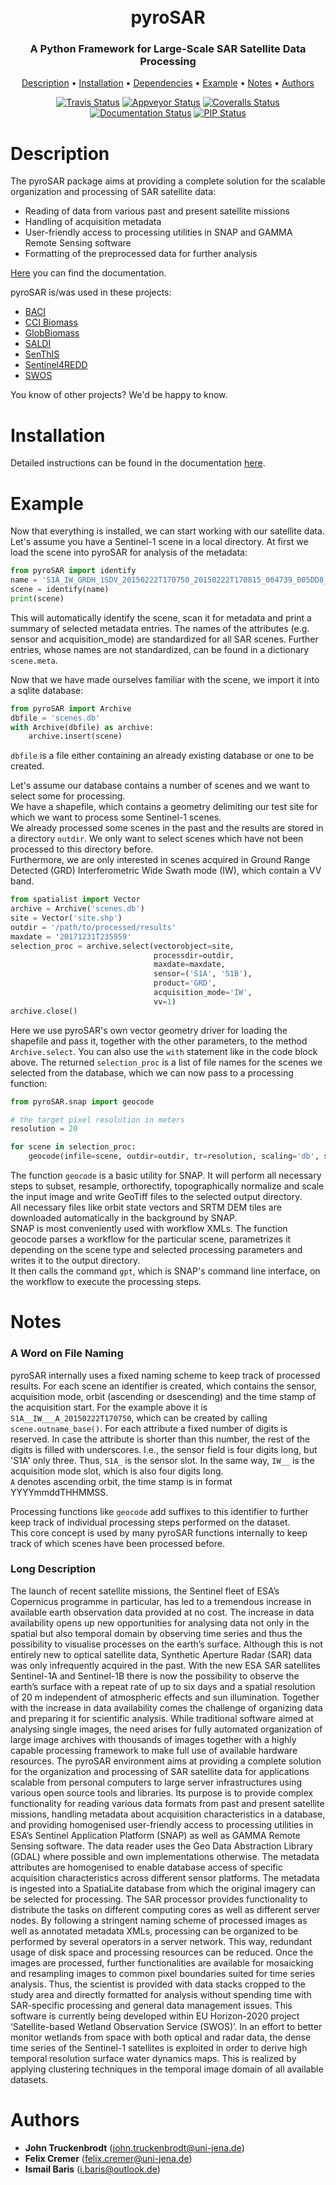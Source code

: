 <h1 align="center">
  <br>
  <a>pyroSAR</a>
</h1>
<h3 align="center">A Python Framework for Large-Scale SAR Satellite Data Processing</h3>

<p align="center">
  <a href="#description">Description</a> •
  <a href="#installation">Installation</a> •
  <a href="#dependencies">Dependencies</a> •
  <a href="#example">Example</a> •
  <a href="#notes">Notes</a> •
  <a href="#authors">Authors</a>
</p>

<p align="center">
  <a href="https://www.travis-ci.org/johntruckenbrodt/pyroSAR"><img src="https://www.travis-ci.org/johntruckenbrodt/pyroSAR.svg?branch=master", alt="Travis Status"></a>
  <a href='https://ci.appveyor.com/project/johntruckenbrodt/pyrosar'><img src='https://ci.appveyor.com/api/projects/status/won0layps8mkss9h?svg=true' alt='Appveyor Status' /></a>
  <a href='https://coveralls.io/github/johntruckenbrodt/pyroSAR?branch=master'>
    <img src='https://coveralls.io/repos/github/johntruckenbrodt/pyroSAR/badge.svg?branch=master' alt='Coveralls Status' />   </a>
  <a href='https://pyrosar.readthedocs.io/en/latest/?badge=latest'>
    <img src='https://readthedocs.org/projects/pyrosar/badge/?version=latest' alt='Documentation Status' /></a>
  <a href='https://badge.fury.io/py/pyroSAR'>
    <img src='https://badge.fury.io/py/pyroSAR.svg' alt='PIP Status' /></a>
</p>

# Description

The pyroSAR package aims at providing a complete solution for the scalable organization and processing of SAR satellite data:
* Reading of data from various past and present satellite missions
* Handling of acquisition metadata
* User-friendly access to processing utilities in SNAP and GAMMA Remote Sensing software
* Formatting of the preprocessed data for further analysis

[Here](https://pyrosar.readthedocs.io/en/latest/?badge=latest) you can find the documentation.

pyroSAR is/was used in these projects:
* [BACI](http://www.baci-h2020.eu/index.php/Main/HomePage)
* [CCI Biomass](http://cci.esa.int/biomass)
* [GlobBiomass](http://globbiomass.org/)
* [SALDI](https://www.saldi.uni-jena.de/)
* [SenThIS](https://eos-jena.com/en/projects/)
* [Sentinel4REDD](https://www.dlr.de/rd/en/Portaldata/28/Resources/dokumente/re/Projektblatt_Sentinel4REDD_engl.pdf)
* [SWOS](https://www.swos-service.eu/)

You know of other projects? We'd be happy to know.

# Installation
Detailed instructions can be found in the documentation 
[here](https://pyrosar.readthedocs.io/en/latest/general/installation.html).

#  Example
Now that everything is installed, we can start working with our satellite data.
Let's assume you have a Sentinel-1 scene in a local directory. 
At first we load the scene into pyroSAR for analysis of the metadata:
```python
from pyroSAR import identify
name = 'S1A_IW_GRDH_1SDV_20150222T170750_20150222T170815_004739_005DD8_3768.zip'
scene = identify(name)
print(scene)
```
This will automatically identify the scene, scan it for metadata and print a summary of selected metadata entries.
The names of the attributes (e.g. sensor and acquisition_mode) are standardized for all SAR scenes.
Further entries, whose names are not standardized, can be found in a dictionary `scene.meta`.

Now that we have made ourselves familiar with the scene, we import it into a sqlite database:
```python
from pyroSAR import Archive
dbfile = 'scenes.db'
with Archive(dbfile) as archive:
    archive.insert(scene)
```
`dbfile` is a file either containing an already existing database or one to be created.

Let's assume our database contains a number of scenes and we want to select some for processing.  
We have a shapefile, which contains a geometry delimiting our test site for which we want to 
process some Sentinel-1 scenes.  
We already processed some scenes in the past and the results are stored in a directory
`outdir`. We only want to select scenes which have not been processed to this directory before.  
Furthermore, we are only interested in scenes acquired in Ground Range Detected (GRD) Interferometric Wide 
Swath mode (IW), which contain a VV band.

```python
from spatialist import Vector
archive = Archive('scenes.db')
site = Vector('site.shp')
outdir = '/path/to/processed/results'
maxdate = '20171231T235959'
selection_proc = archive.select(vectorobject=site,
                                processdir=outdir,
                                maxdate=maxdate,
                                sensor=('S1A', 'S1B'),
                                product='GRD',
                                acquisition_mode='IW',
                                vv=1)
archive.close()
```
Here we use pyroSAR's own vector geometry driver for loading the shapefile and pass it, together with the other parameters,
to the method `Archive.select`. You can also use the `with` statement like in the code block above.
The returned `selection_proc` is a list of file names for the scenes we selected from the database, which we can now 
pass to a processing function:
```python
from pyroSAR.snap import geocode

# the target pixel resolution in meters
resolution = 20

for scene in selection_proc:
    geocode(infile=scene, outdir=outdir, tr=resolution, scaling='db', shapefile=site)
```
The function `geocode` is a basic utility for SNAP. It will perform all necessary steps to subset, resample, orthorectify,
topographically normalize and scale the input image and write GeoTiff files to the selected output directory.  
All necessary files like orbit state vectors and SRTM DEM tiles are downloaded automatically in the background by SNAP.  
SNAP is most conveniently used with workflow XMLs. The function geocode parses a workflow for the particular scene,
parametrizes it depending on the scene type and selected processing parameters and writes it to the output directory.  
It then calls the command `gpt`, which is SNAP's command line interface, on the workflow to execute the processing steps. 

# Notes
### A Word on File Naming
pyroSAR internally uses a fixed naming scheme to keep track of processed results. For each scene an identifier is created,
which contains the sensor, acquisition mode, orbit (ascending or dsescending) and the time stamp of the acquisition start.
For the example above it is `S1A__IW___A_20150222T170750`, which can be created by calling `scene.outname_base()`. For each
attribute a fixed number of digits is reserved. In case the attribute is shorter than this number, 
the rest of the digits is filled with underscores. I.e., the sensor field is four digits long, but 'S1A' only three.
Thus, `S1A_` is the sensor slot. In the same way, `IW__` is the acquisition mode slot, which is also four digits long.  
`A` denotes ascending orbit, the time stamp is in format YYYYmmddTHHMMSS.
  
Processing functions like `geocode` add suffixes to this identifier to further keep track of individual processing
steps performed on the dataset.  
This core concept is used by many pyroSAR functions internally to keep track of which scenes have been processed before.

### Long Description

The launch of recent satellite missions, the Sentinel fleet of ESA’s Copernicus programme in particular, has led to a
tremendous increase in available earth observation data provided at no cost. The increase in data availability opens up
new opportunities for analysing data not only in the spatial but also temporal domain by observing time series and thus
the possibility to visualise processes on the earth’s surface. Although this is not entirely new to optical satellite
data, Synthetic Aperture Radar (SAR) data was only infrequently acquired in the past. With the new ESA SAR satellites
Sentinel-1A and Sentinel-1B there is now the possibility to observe the earth’s surface with a repeat rate of up to six
days and a spatial resolution of 20 m independent of atmospheric effects and sun illumination.
Together with the increase in data availability comes the challenge of organizing data and preparing it for scientific
analysis. While traditional software aimed at analysing single images, the need arises for fully automated organization
of large image archives with thousands of images together with a highly capable processing framework to make full use of
available hardware resources.
The pyroSAR environment aims at providing a complete solution for the organization and processing of SAR satellite data
for applications scalable from personal computers to large server infrastructures using various open source tools and
libraries. Its purpose is to provide complex functionality for reading various data formats from past and present
satellite missions, handling metadata about acquisition characteristics in a database, and providing homogenised
user-friendly access to processing utilities in ESA’s Sentinel Application Platform (SNAP) as well as GAMMA Remote
Sensing software.
The data reader uses the Geo Data Abstraction Library (GDAL) where possible and own implementations otherwise.
The metadata attributes are homogenised to enable database access of specific acquisition characteristics across
different sensor platforms. The metadata is ingested into a SpatiaLite database from which the original imagery can be
selected for processing.
The SAR processor provides functionality to distribute the tasks on different computing cores as well as different
server nodes. By following a stringent naming scheme of processed images as well as annotated metadata XMLs, processing
can be organized to be performed by several operators in a server network. This way, redundant usage of disk space and
processing resources can be reduced.
Once the images are processed, further functionalities are available for mosaicking and resampling images to common
pixel boundaries suited for time series analysis. Thus, the scientist is provided with data stacks cropped to the study
area and directly formatted for analysis without spending time with SAR-specific processing and general data management
issues.
This software is currently being developed within EU Horizon-2020 project ‘Satellite-based Wetland Observation Service
(SWOS)’. In an effort to better monitor wetlands from space with both optical and radar data, the dense time series of
the Sentinel-1 satellites is exploited in order to derive high temporal resolution surface water dynamics maps. This is
realized by applying clustering techniques in the temporal image domain of all available datasets.

# Authors
* **John Truckenbrodt** (john.truckenbrodt@uni-jena.de)
* **Felix Cremer** (felix.cremer@uni-jena.de)
* **Ismail Baris** (i.baris@outlook.de)
